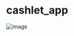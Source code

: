 # cashlet_app

![image](https://user-images.githubusercontent.com/40301610/149046430-705708e9-fd43-40b4-a60e-62391b0485b7.png)
